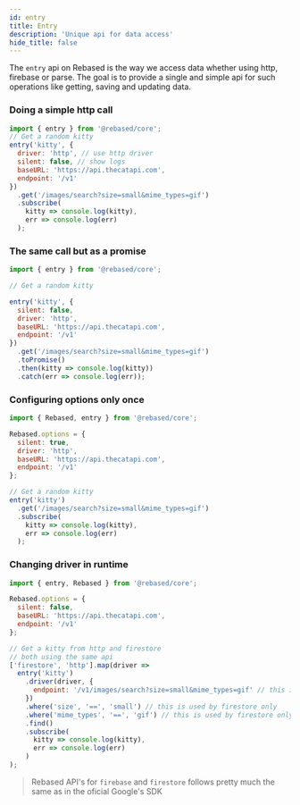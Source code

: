 ```yaml
---
id: entry
title: Entry
description: 'Unique api for data access'
hide_title: false
---
```


The `entry` api on Rebased is the way we access data whether using http, firebase or parse. The goal is to provide a single and simple api for such operations like getting, saving and updating data.

### Doing a simple http call

```js
import { entry } from '@rebased/core';
// Get a random kitty
entry('kitty', {
  driver: 'http', // use http driver
  silent: false, // show logs
  baseURL: 'https://api.thecatapi.com',
  endpoint: '/v1'
})
  .get('/images/search?size=small&mime_types=gif')
  .subscribe(
    kitty => console.log(kitty),
    err => console.log(err)
  );
```

### The same call but as a promise

```js
import { entry } from '@rebased/core';

// Get a random kitty

entry('kitty', {
  silent: false,
  driver: 'http',
  baseURL: 'https://api.thecatapi.com',
  endpoint: '/v1'
})
  .get('/images/search?size=small&mime_types=gif')
  .toPromise()
  .then(kitty => console.log(kitty))
  .catch(err => console.log(err));
```

### Configuring options only once

```js
import { Rebased, entry } from '@rebased/core';

Rebased.options = {
  silent: true,
  driver: 'http',
  baseURL: 'https://api.thecatapi.com',
  endpoint: '/v1'
};

// Get a random kitty
entry('kitty')
  .get('/images/search?size=small&mime_types=gif')
  .subscribe(
    kitty => console.log(kitty),
    err => console.log(err)
  );
```

### Changing driver in runtime

```js
import { entry, Rebased } from '@rebased/core';

Rebased.options = {
  silent: false,
  baseURL: 'https://api.thecatapi.com',
  endpoint: '/v1'
};

// Get a kitty from http and firestore
// both using the same api
['firestore', 'http'].map(driver =>
  entry('kitty')
    .driver(driver, {
      endpoint: '/v1/images/search?size=small&mime_types=gif' // this is used by http only
    })
    .where('size', '==', 'small') // this is used by firestore only
    .where('mime_types', '==', 'gif') // this is used by firestore only
    .find()
    .subscribe(
      kitty => console.log(kitty),
      err => console.log(err)
    )
);
```

> Rebased API's for `firebase` and `firestore` follows pretty much the same as in the oficial Google's SDK
